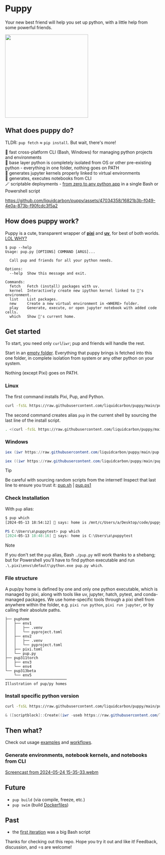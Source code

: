 # Puppy

Your new best friend will help you set up python, with a little help from some powerful friends.

<img src="https://github.com/liquidcarbon/puppy/assets/47034358/da604ebd-4ce3-4e5d-b88b-ef46de7367fc" width="270">

## What does puppy do?

TLDR: `pup fetch` ≈ `pip install`.  But wait, there's more!

🚀 fast cross-platform CLI (Bash, Windows) for managing python projects and environments  
🫧 base layer python is completely isolated from OS or other pre-existing python - everything in one folder, nothing goes on PATH  
🥜 generates jupyter kernels properly linked to virtual environments  
📔 generates, executes notebooks from CLI  
🪄 scriptable deployments - [from zero to any python app](https://github.com/liquidcarbon/puppy/actions/workflows/examples.yml) in a single Bash or Powershell script

https://github.com/liquidcarbon/puppy/assets/47034358/16821b3b-f049-4e0a-873b-f90fcdc3f5a2

## How does puppy work?

Puppy is a cute, transparent wrapper of **[pixi](https://github.com/prefix-dev/pixi)** and **[uv](https://github.com/astral-sh/uv)**, for best of both worlds.  
[LOL WHY?](https://github.com/liquidcarbon/puppy/discussions/1)

```
$ pup --help
Usage: pup.py [OPTIONS] COMMAND [ARGS]...

  Call pup and friends for all your python needs.

Options:
  --help  Show this message and exit.

Commands:
  fetch   Fetch (install) packages with uv.
  kernel  Interactively create new ipython kernel linked to 🐶's environment.
  list    List packages.
  new     Create a new virtual environment in <WHERE> folder.
  play    Generate, execute, or open jupyter notebook with added code cells.
  which   Show 🐶's current home.
```

## Get started

To start, you need only `curl`/`iwr`; pup and friends will handle the rest.

Start in an [empty folder](#file-structure).  Everything that puppy brings is fetched into this one folder, in complete isolation from system or any other python on your system.

Nothing (except Pixi) goes on PATH.


### Linux

The first command installs Pixi, Pup, and Python.
```bash
curl -fsSL https://raw.githubusercontent.com/liquidcarbon/puppy/main/pup.sh | bash
```

The second command creates alias `pup` in the current shell by sourcing the last line of the install script.
```bash
. <(curl -fsSL https://raw.githubusercontent.com/liquidcarbon/puppy/main/pup.sh | tail -1)
```

### Windows

```powershell
iex (iwr https://raw.githubusercontent.com/liquidcarbon/puppy/main/pup.ps1).Content
```

```powershell
iex ((iwr https://raw.githubusercontent.com/liquidcarbon/puppy/main/pup.ps1).Content -split "`n")[-2]
```
> [!TIP] 
> Be careful with sourcing random scripts from the internet!  Inspect that last line to ensure you trust it: [pup.sh](https://github.com/liquidcarbon/puppy/blob/main/pup.sh#L146) | [pup.ps1](https://github.com/liquidcarbon/puppy/blob/main/pup.ps1#L157)

### Check Installation
With `pup` alias:

```bash
$ pup which
[2024-05-13 18:54:12] 🐶 says: home is /mnt/c/Users/a/Desktop/code/puppy513
```

```powershell
PS C:\Users\a\puppytest> pup which
[2024-05-13 18:48:16] 🐶 says: home is C:\Users\a\puppytest
```

> [!NOTE] 
> If you don't set the `pup` alias, Bash `./pup.py` will work thanks to a shebang; but for Powershell you'll have to find python executable and run `.\.pixi\envs\default\python.exe pup.py which`.

### File structure

A pup/py home is defined by one and only one python executable, which is managed by pixi,
along with tools like uv, jupyter, hatch, pytest, and conda-managed packages.
We use home-specific tools through a pixi shell from anywhere within the folder,
e.g. `pixi run python`, `pixi run jupyter`, or by calling their absolute paths.

```
├── puphome
│   ├── env1
│   │   ├── .venv
│   │   └── pyproject.toml
│   ├── env2
│   │   ├── .venv
│   │   └── pyproject.toml
│   ├── pixi.toml
│   └── pup.py
├── pup311torch
│   ├── env3
│   └── env4
└── pup313beta
    └── env5
────────────────────────────
Illustration of pup/py homes
```

### Install specific python version
```bash
curl -fsSL https://raw.githubusercontent.com/liquidcarbon/puppy/main/pup.sh | bash -s 3.11
```

```powershell
& ([scriptblock]::Create((iwr -useb https://raw.githubusercontent.com/liquidcarbon/puppy/main/pup.ps1).Content)) 3.11
```

## Then what?

Check out usage [examples](https://github.com/liquidcarbon/puppy/tree/main/examples) and [workflows](https://github.com/liquidcarbon/puppy/tree/main/.github/workflows).

### Generate environments, notebook kernels, and notebooks from CLI

[Screencast from 2024-05-24 15-35-33.webm](https://github.com/liquidcarbon/puppy/assets/47034358/272aea05-01c6-49c9-ada2-180cfac08927)


## Future
- `pup build` (via compile, freeze, etc.)
- `pup swim` (build [Dockerfiles](https://huggingface.co/spaces/liquidcarbon/pup-fileserver))


## Past
- the [first iteration](https://github.com/liquidcarbon/puppy/tree/b474b1cd6c63b9fc80db5d81f954536a58aeab2a) was a big Bash script

Thanks for checking out this repo.  Hope you try it out and like it!  Feedback, discussion, and ⭐s are welcome!
